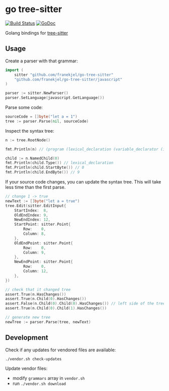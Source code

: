 # go tree-sitter

[![Build Status](https://travis-ci.org/franekjel/go-tree-sitter.svg?branch=master)](https://travis-ci.org/franekjel/go-tree-sitter)
[![GoDoc](https://godoc.org/github.com/franekjel/go-tree-sitter?status.svg)](https://godoc.org/github.com/franekjel/go-tree-sitter)

Golang bindings for [tree-sitter](https://github.com/tree-sitter/tree-sitter)

## Usage

Create a parser with that grammar:

```go
import (
	sitter "github.com/franekjel/go-tree-sitter"
	"github.com/franekjel/go-tree-sitter/javascript"
)

parser := sitter.NewParser()
parser.SetLanguage(javascript.GetLanguage())
```

Parse some code:

```go
sourceCode = []byte("let a = 1")
tree := parser.Parse(nil, sourceCode)
```

Inspect the syntax tree:

```go
n := tree.RootNode()

fmt.Println(n) // (program (lexical_declaration (variable_declarator (identifier) (number))))

child := n.NamedChild(0)
fmt.Println(child.Type()) // lexical_declaration
fmt.Println(child.StartByte()) // 0
fmt.Println(child.EndByte()) // 9
```

If your source code changes, you can update the syntax tree. This will take less time than the first parse.

```go
// change 1 -> true
newText := []byte("let a = true")
tree.Edit(sitter.EditInput{
    StartIndex:  8,
    OldEndIndex: 9,
    NewEndIndex: 12,
    StartPoint: sitter.Point{
        Row:    0,
        Column: 8,
    },
    OldEndPoint: sitter.Point{
        Row:    0,
        Column: 9,
    },
    NewEndPoint: sitter.Point{
        Row:    0,
        Column: 12,
    },
})

// check that it changed tree
assert.True(n.HasChanges())
assert.True(n.Child(0).HasChanges())
assert.False(n.Child(0).Child(0).HasChanges()) // left side of the tree didn't change
assert.True(n.Child(0).Child(1).HasChanges())

// generate new tree
newTree := parser.Parse(tree, newText)
```

## Development

Check if any updates for vendored files are available:

```
./vendor.sh check-updates
```

Update vendor files:

- modify `grammars` array in `vendor.sh`
- run `./vendor.sh download`
